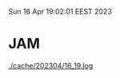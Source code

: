 Sun 16 Apr 19:02:01 EEST 2023
# JAM
<a href='./cache/202304/16_19.log'>./cache/202304/16_19.log</a>
